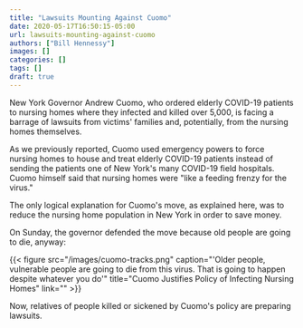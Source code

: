 ```yaml
---
title: "Lawsuits Mounting Against Cuomo"
date: 2020-05-17T16:50:15-05:00
url: lawsuits-mounting-against-cuomo
authors: ["Bill Hennessy"]
images: []
categories: []
tags: []
draft: true
---
```


New York Governor Andrew Cuomo, who ordered elderly COVID-19 patients to nursing homes where they infected and killed over 5,000, is facing a barrage of lawsuits from victims' families and, potentially, from the nursing homes themselves.

As we previously reported, Cuomo used emergency powers to force nursing homes to house and treat elderly COVID-19 patients instead of sending the patients one of New York's many COVID-19 field hospitals. Cuomo himself said that nursing homes were "like a feeding frenzy for the virus." 

The only logical explanation for Cuomo's move, as explained here, was to reduce the nursing home population in New York in order to save money. 


On Sunday, the governor defended the move because old people are going to die, anyway:

{{< figure src="/images/cuomo-tracks.png" caption="'Older people, vulnerable people are going to die from this virus. That is going to happen despite whatever you do'" title="Cuomo Justifies Policy of Infecting Nursing Homes" link="" >}}


Now, relatives of people killed or sickened by Cuomo's policy are preparing lawsuits. 

